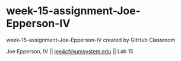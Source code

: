 # week-15-assignment-Joe-Epperson-IV
week-15-assignment-Joe-Epperson-IV created by GitHub Classroom

Joe Epperson, IV || jee4cf@umsystem.edu || Lab 15
